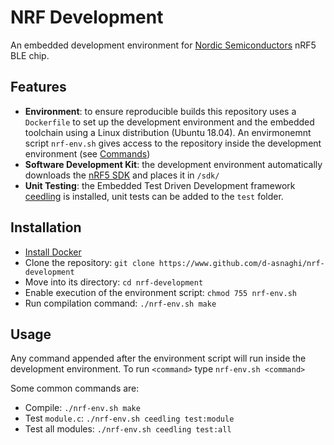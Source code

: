 # NRF Development

An embedded development environment for [Nordic Semiconductors](https://www.nordicsemi.com) nRF5 BLE chip.

## Features

- **Environment**: to ensure reproducible builds this repository uses a `Dockerfile` to set up the development environment and the embedded toolchain using a Linux distribution (Ubuntu 18.04). An envirmonemnt script `nrf-env.sh` gives access to the repository inside the development environment (see [Commands](#Commands))
- **Software Development Kit**: the development environment automatically downloads the [nRF5 SDK](https://www.nordicsemi.com/Software-and-tools/Software/nRF5-SDK) and places it in `/sdk/`
- **Unit Testing**: the Embedded Test Driven Development framework [ceedling](http://www.throwtheswitch.org/ceedling) is installed, unit tests can be added to the `test` folder.  


## Installation

- [Install Docker](https://docs.docker.com/get-started/#install-docker-desktop)
- Clone the repository: `git clone https://www.github.com/d-asnaghi/nrf-development`
- Move into its directory: `cd nrf-development`
- Enable execution of the environment script: `chmod 755 nrf-env.sh` 
- Run compilation command: `./nrf-env.sh make` 

## Usage

Any command appended after the environment script will run inside the development environment. To run `<command>` type `nrf-env.sh <command>`

Some common commands are:

- Compile: `./nrf-env.sh make`
- Test `module.c`: `./nrf-env.sh ceedling test:module`
- Test all modules: `./nrf-env.sh ceedling test:all`


